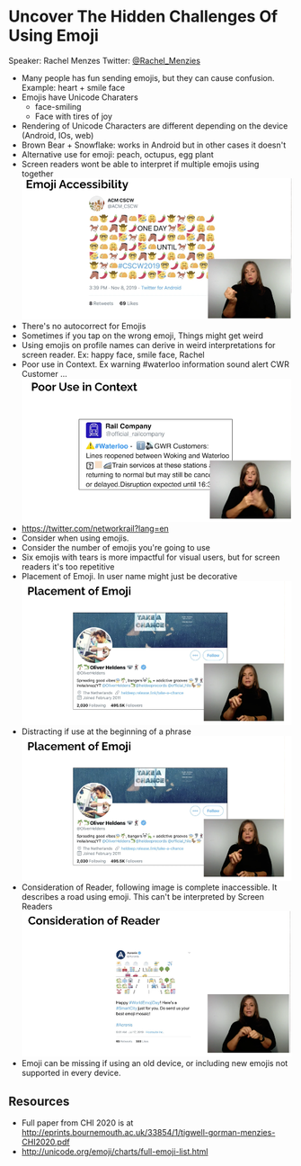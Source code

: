 # Uncover The Hidden Challenges Of Using Emoji
Speaker: Rachel Menzes
Twitter: [@Rachel_Menzies](https://twitter.com/Rachel_Menzies)

- Many people has fun sending emojis, but they can cause confusion. Example: heart + smile face
- Emojis have Unicode Charaters
    - face-smiling
    - Face with tires of joy
- Rendering of Unicode Characters are different depending on the device (Android, IOs, web)
- Brown Bear + Snowflake: works in Android but in other cases it doesn't
- Alternative use for emoji: peach, octupus, egg plant
- Screen readers wont be able to interpret if multiple emojis using together 
![Emoji Accessibility](emoji.png)
- There's no autocorrect for Emojis
- Sometimes if you tap on the wrong emoji, Things might get weird
- Using emojis on profile names can derive in weird interpretations for screen reader. Ex: happy face, smile face, Rachel
- Poor use in Context. Ex warning #waterloo information sound alert CWR Customer ...
![Emoji Placement](emoji2.png)
- https://twitter.com/networkrail?lang=en
- Consider when using emojis.
- Consider the number of emojis you're going to use
- Six emojis with tears is more impactful for visual users, but for screen readers it's too repetitive
- Placement of Emoji. In user name might just be decorative
![Emoji Placement](emoji3.png)
- Distracting if use at the beginning of a phrase
![Emoji Placement](emoji3.png)
- Consideration of Reader, following image is complete inaccessible. It describes a road using emoji. This can't be interpreted by Screen Readers
![Emoji Placement](emoji5.png)
- Emoji can be missing if using an old device, or including new emojis not supported in every device.

## Resources
- Full paper from CHI 2020 is at http://eprints.bournemouth.ac.uk/33854/1/tigwell-gorman-menzies-CHI2020.pdf
-  http://unicode.org/emoji/charts/full-emoji-list.html
